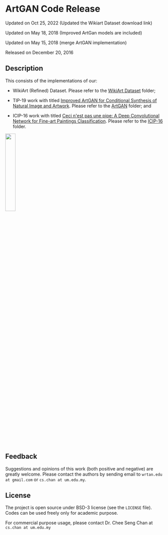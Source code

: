 # ArtGAN Code Release

Updated on Oct 25, 2022 (Updated the Wikiart Dataset download link)

Updated on May 18, 2018 (Improved ArtGan models are included)

Updated on May 15, 2018 (merge ArtGAN implementation)

Released on December 20, 2016

## Description

This consists of the implementations of our:

* WikiArt (Refined) Dataset. Please refer to the [WikiArt Dataset](https://github.com/cs-chan/ArtGAN/tree/master/WikiArt%20Dataset) folder;

* TIP-19 work with titled [Improved ArtGAN for Conditional Synthesis of Natural Image and Artwork](https://arxiv.org/abs/1708.09533). Please refer to the [ArtGAN](https://github.com/cs-chan/Artwork-GAN/tree/master/ArtGAN) folder; and

* ICIP-16 work with titled [Ceci n'est pas une pipe: A Deep Convolutional Network for Fine-art Paintings Classification](http://web.fsktm.um.edu.my/~cschan/doc/ICIP2016.pdf). Please refer to the [ICIP-16](https://github.com/cs-chan/Artwork-GAN/tree/master/ICIP-16) folder.



<img src="artgan.gif" width="25%">

## Feedback
Suggestions and opinions of this work (both positive and negative) are greatly welcome. Please contact the authors by sending email to
`wrtan.edu at gmail.com` or `cs.chan at um.edu.my`.

## License
The project is open source under BSD-3 license (see the `LICENSE` file). Codes can be used freely only for academic purpose.

For commercial purpose usage, please contact Dr. Chee Seng Chan at `cs.chan at um.edu.my`


